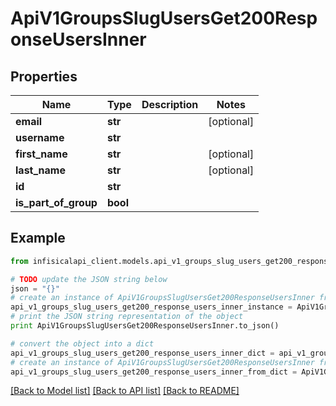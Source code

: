 # ApiV1GroupsSlugUsersGet200ResponseUsersInner


## Properties
Name | Type | Description | Notes
------------ | ------------- | ------------- | -------------
**email** | **str** |  | [optional] 
**username** | **str** |  | 
**first_name** | **str** |  | [optional] 
**last_name** | **str** |  | [optional] 
**id** | **str** |  | 
**is_part_of_group** | **bool** |  | 

## Example

```python
from infisicalapi_client.models.api_v1_groups_slug_users_get200_response_users_inner import ApiV1GroupsSlugUsersGet200ResponseUsersInner

# TODO update the JSON string below
json = "{}"
# create an instance of ApiV1GroupsSlugUsersGet200ResponseUsersInner from a JSON string
api_v1_groups_slug_users_get200_response_users_inner_instance = ApiV1GroupsSlugUsersGet200ResponseUsersInner.from_json(json)
# print the JSON string representation of the object
print ApiV1GroupsSlugUsersGet200ResponseUsersInner.to_json()

# convert the object into a dict
api_v1_groups_slug_users_get200_response_users_inner_dict = api_v1_groups_slug_users_get200_response_users_inner_instance.to_dict()
# create an instance of ApiV1GroupsSlugUsersGet200ResponseUsersInner from a dict
api_v1_groups_slug_users_get200_response_users_inner_from_dict = ApiV1GroupsSlugUsersGet200ResponseUsersInner.from_dict(api_v1_groups_slug_users_get200_response_users_inner_dict)
```
[[Back to Model list]](../README.md#documentation-for-models) [[Back to API list]](../README.md#documentation-for-api-endpoints) [[Back to README]](../README.md)


